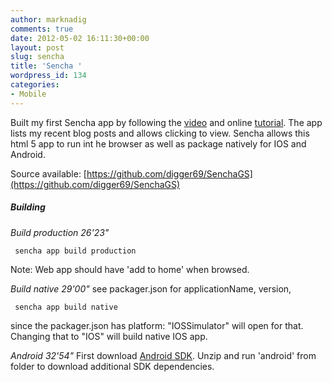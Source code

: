 ```yaml
---
author: marknadig
comments: true
date: 2012-05-02 16:11:30+00:00
layout: post
slug: sencha
title: 'Sencha '
wordpress_id: 134
categories:
- Mobile
---
```


Built my first Sencha app by following the [video](http://vimeo.com/37974749) and online [tutorial](http://docs.sencha.com/touch/2-0/#!/guide/first_app). The app lists my recent blog posts and allows clicking to view. Sencha allows this html 5 app to run int he browser as well as package natively for IOS and Android.

Source available: [https://github.com/digger69/SenchaGS](https://github.com/digger69/SenchaGS)


##### Building


_Build production 26'23"_

    
     sencha app build production


Note: Web app should have 'add to home' when browsed.

_Build native 29'00"_
see packager.json for applicationName, version,

    
     sencha app build native


since the packager.json has platform: "IOSSimulator" will open for that. Changing that to "IOS" will build native IOS app.

_Android 32'54"_
First download [Android SDK](http://developer.android.com/sdk/installing.html). Unzip and run 'android' from folder to download additional SDK dependencies.
